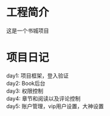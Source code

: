 # 工程简介

这是一个书城项目

# 项目日记

day1: 项目框架，登入验证  
day2: Book后台  
day3: 权限控制  
day4: 章节和阅读以及评论控制  
day5: 账户管理，vip用户设置，大神设置  
